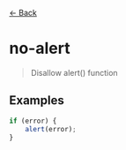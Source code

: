 [&#x2190; Back](./)
# no-alert

> Disallow alert() function

 

## Examples

<code-highlight>
 
<div slot="incorrect">

```js
if (error) {
    alert(error);
}

```

</div>

 
</code-highlight>

